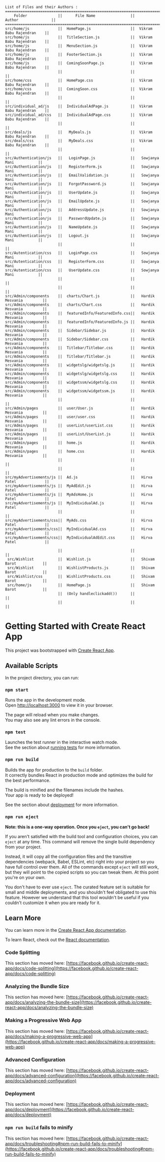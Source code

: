     List of Files and their Authors :
    ========================================================================================
        Folder              ||      File Name                ||      Author               ||
    ========================================================================================
    src/home/js             ||  HomePage.js                  ||  Vikram Babu Rajendran    ||
    src/home/js             ||  TitleSection.js              ||  Vikram Babu Rajendran    ||
    src/home/js             ||  MenuSection.js               ||  Vikram Babu Rajendran    ||
    src/home/js             ||  FooterSection.js             ||  Vikram Babu Rajendran    ||
    src/home/js             ||  ComingSoonPage.js            ||  Vikram Babu Rajendran    ||
                            ||                               ||                           ||
    src/home/css            ||  HomePage.css                 ||  Vikram Babu Rajendran    ||
    src/home/css            ||  ComingSoon.css               ||  Vikram Babu Rajendran    ||
                            ||                               ||                           ||
    src/individual_ad/js    ||  IndividualAdPage.js          ||  Vikram Babu Rajendran    ||
    src/individual_ad/css   ||  IndividualAdPage.css         ||  Vikram Babu Rajendran    ||
                            ||                               ||                           ||
    src/deals/js            ||   MyDeals.js                  ||  Vikram Babu Rajendran    ||
    src/deals/css           ||   MyDeals.css                 ||  Vikram Babu Rajendran    ||
                            ||                               ||                           ||
    src/Authentication/js   ||   LoginPage.js                ||   Sowjanya Mani           ||
    src/Authentication/js   ||   RegisterForm.js             ||   Sowjanya Mani           ||
    src/Authentication/js   ||   EmailValidation.js          ||   Sowjanya Mani           ||
    src/Authentication/js   ||   ForgotPassword.js           ||   Sowjanya Mani           ||
    src/Authentication/js   ||   UserUpdate.js               ||   Sowjanya Mani           ||
    src/Authentication/js   ||   EmailUpdate.js              ||   Sowjanya Mani           ||
    src/Authentication/js   ||   AddressUpdate.js            ||   Sowjanya Mani           ||
    src/Authentication/js   ||   PasswordUpdate.js           ||   Sowjanya Mani           ||
    src/Authentication/js   ||   NameUpdate.js               ||   Sowjanya Mani           ||
    src/Authentication/js   ||   Logout.js                   ||   Sowjanya Mani           ||
                            ||                               ||                           ||
    src/Autentication/css   ||   LoginPage.css               ||   Sowjanya Mani           ||
    src/Autentication/css   ||   RegisterForm.css            ||   Sowjanya Mani           ||
    src/Autentication/css   ||   UserUpdate.css              ||   Sowjanya Mani           ||
                            ||                               ||                           ||
                            ||                               ||                           ||
    src/Admin/components    ||  charts/Chart.js              ||   Hardik Mesvania         ||
    src/Admin/components    ||  charts/Chart.css             ||   Hardik Mesvania         ||
    src/Admin/components    ||  featuredInfo/FeaturedInfo.css||   Hardik Mesvania 	      ||
    src/Admin/components    ||  featuredInfo/FeaturedInfo.js ||   Hardik Mesvania 	      ||
    src/Admin/components    ||  Sidebar/Sidebar.js           ||   Hardik Mesvania 	      ||
    src/Admin/components    ||  Sidebar/Sidebar.css          ||   Hardik Mesvania         ||
    src/Admin/components    ||  Titlebar/Titlebar.css        ||   Hardik Mesvania 	      ||
    src/Admin/components    ||  Titlebar/Titlebar.js         ||   Hardik Mesvania 	      ||
    src/Admin/components    ||  widgetslg/widgetslg.js       ||   Hardik Mesvania 	      ||
    src/Admin/components    ||  widgetslg/widgetslg.css      ||   Hardik Mesvania         ||
    src/Admin/components    ||  widgetssm/widgetslg.css      ||   Hardik Mesvania         ||
    src/Admin/components    ||  widgetssm/widgetssm.js       ||   Hardik Mesvania 	      ||
                            ||                               ||                           ||
    src/Admin/pages         ||  user/User.js                 ||   Hardik Mesvania 	      ||
    src/Admin/pages         ||  user/user.css                ||   Hardik Mesvania 	      ||
    src/Admin/pages         ||  userList/userList.css        ||   Hardik Mesvania         ||
    src/Admin/pages         ||  userList/UserList.js         ||   Hardik Mesvania 	      ||
    src/Admin/pages         ||  home.js                      ||   Hardik Mesvania 	      ||
    src/Admin/pages         ||  home.css                     ||   Hardik Mesvania         ||
                            ||                               ||                           ||
                            ||                               ||                           ||
    src/myAdvertisements/js ||  Ad.js                        ||   Hirva Patel             ||
    src/myAdvertisements/js ||  MyAdEdit.js                  ||   Hirva Patel             ||
    src/myAdvertisements/js ||  MyAdsHome.js                 ||   Hirva Patel             ||
    src/myAdvertisements/js ||  MyIndividualAd.js            ||   Hirva Patel             ||
                            ||                               ||                           ||
    src/myAdvertisements/css||  MyAds.css                    ||   Hirva Patel             ||
    src/myAdvertisements/css||  MyIndividualAd.css           ||   Hirva Patel             ||
    src/myAdvertisements/css||  MyIndividualAdEdit.css       ||   Hirva Patel             ||

                            ||                               ||                           ||
     src/Wishlist           ||  Wishlist.js                  ||   Shivam Barot            ||
     src/Wishlist           ||  WishlistProducts.js          ||   Shivam Barot            ||
     src/Wishlist/css       ||  WishlistProducts.css         ||   Shivam Barot            ||
     src/home/js            ||  HomePage.js                  ||   Shivam Barot            ||
                            ||  (Only handleclickadd())      ||                           ||
                            ||                               ||                           ||

# Getting Started with Create React App

This project was bootstrapped with [Create React App](https://github.com/facebook/create-react-app).

## Available Scripts

In the project directory, you can run:

### `npm start`

Runs the app in the development mode.\
Open [http://localhost:3000](http://localhost:3000) to view it in your browser.

The page will reload when you make changes.\
You may also see any lint errors in the console.

### `npm test`

Launches the test runner in the interactive watch mode.\
See the section about [running tests](https://facebook.github.io/create-react-app/docs/running-tests) for more information.

### `npm run build`

Builds the app for production to the `build` folder.\
It correctly bundles React in production mode and optimizes the build for the best performance.

The build is minified and the filenames include the hashes.\
Your app is ready to be deployed!

See the section about [deployment](https://facebook.github.io/create-react-app/docs/deployment) for more information.

### `npm run eject`

**Note: this is a one-way operation. Once you `eject`, you can't go back!**

If you aren't satisfied with the build tool and configuration choices, you can `eject` at any time. This command will remove the single build dependency from your project.

Instead, it will copy all the configuration files and the transitive dependencies (webpack, Babel, ESLint, etc) right into your project so you have full control over them. All of the commands except `eject` will still work, but they will point to the copied scripts so you can tweak them. At this point you're on your own.

You don't have to ever use `eject`. The curated feature set is suitable for small and middle deployments, and you shouldn't feel obligated to use this feature. However we understand that this tool wouldn't be useful if you couldn't customize it when you are ready for it.

## Learn More

You can learn more in the [Create React App documentation](https://facebook.github.io/create-react-app/docs/getting-started).

To learn React, check out the [React documentation](https://reactjs.org/).

### Code Splitting

This section has moved here: [https://facebook.github.io/create-react-app/docs/code-splitting](https://facebook.github.io/create-react-app/docs/code-splitting)

### Analyzing the Bundle Size

This section has moved here: [https://facebook.github.io/create-react-app/docs/analyzing-the-bundle-size](https://facebook.github.io/create-react-app/docs/analyzing-the-bundle-size)

### Making a Progressive Web App

This section has moved here: [https://facebook.github.io/create-react-app/docs/making-a-progressive-web-app](https://facebook.github.io/create-react-app/docs/making-a-progressive-web-app)

### Advanced Configuration

This section has moved here: [https://facebook.github.io/create-react-app/docs/advanced-configuration](https://facebook.github.io/create-react-app/docs/advanced-configuration)

### Deployment

This section has moved here: [https://facebook.github.io/create-react-app/docs/deployment](https://facebook.github.io/create-react-app/docs/deployment)

### `npm run build` fails to minify

This section has moved here: [https://facebook.github.io/create-react-app/docs/troubleshooting#npm-run-build-fails-to-minify](https://facebook.github.io/create-react-app/docs/troubleshooting#npm-run-build-fails-to-minify)
